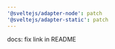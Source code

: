 ```yaml
---
'@sveltejs/adapter-node': patch
'@sveltejs/adapter-static': patch
---
```


docs: fix link in README
